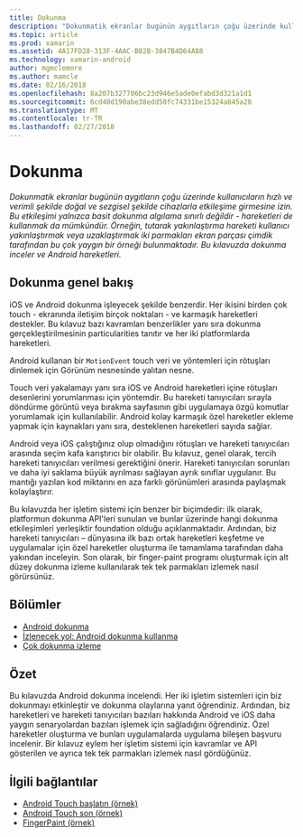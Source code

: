 ```yaml
---
title: Dokunma
description: "Dokunmatik ekranlar bugünün aygıtların çoğu üzerinde kullanıcıların hızlı ve verimli şekilde doğal ve sezgisel şekilde cihazlarla etkileşime girmesine izin. Bu etkileşimi yalnızca basit dokunma algılama sınırlı değildir - hareketleri de kullanmak da mümkündür. Örneğin, tutarak yakınlaştırma hareketi kullanıcı yakınlaştırmak veya uzaklaştırmak iki parmakları ekran parçası çimdik tarafından bu çok yaygın bir örneği bulunmaktadır. Bu kılavuzda dokunma inceler ve Android hareketleri."
ms.topic: article
ms.prod: xamarin
ms.assetid: 4A17FD28-313F-4AAC-B82B-3847B4D64A88
ms.technology: xamarin-android
author: mgmclemore
ms.author: mamcle
ms.date: 02/16/2018
ms.openlocfilehash: 8a207b327706bc23d946e5ade0efabd3d321a1d1
ms.sourcegitcommit: 6cd40d190abe38edd50fc74331be15324a845a28
ms.translationtype: MT
ms.contentlocale: tr-TR
ms.lasthandoff: 02/27/2018
---
```

# <a name="touch"></a>Dokunma

_Dokunmatik ekranlar bugünün aygıtların çoğu üzerinde kullanıcıların hızlı ve verimli şekilde doğal ve sezgisel şekilde cihazlarla etkileşime girmesine izin. Bu etkileşimi yalnızca basit dokunma algılama sınırlı değildir - hareketleri de kullanmak da mümkündür. Örneğin, tutarak yakınlaştırma hareketi kullanıcı yakınlaştırmak veya uzaklaştırmak iki parmakları ekran parçası çimdik tarafından bu çok yaygın bir örneği bulunmaktadır. Bu kılavuzda dokunma inceler ve Android hareketleri._

## <a name="touch-overview"></a>Dokunma genel bakış

iOS ve Android dokunma işleyecek şekilde benzerdir. Her ikisini birden çok touch - ekranında iletişim birçok noktaları - ve karmaşık hareketleri destekler. Bu kılavuz bazı kavramları benzerlikler yanı sıra dokunma gerçekleştirilmesinin particularities tanıtır ve her iki platformlarda hareketleri.

Android kullanan bir `MotionEvent` touch veri ve yöntemleri için rötuşları dinlemek için Görünüm nesnesinde yalıtan nesne.

Touch veri yakalamayı yanı sıra iOS ve Android hareketleri içine rötuşları desenlerini yorumlanması için yöntemdir. Bu hareketi tanıyıcıları sırayla döndürme görüntü veya bırakma sayfasının gibi uygulamaya özgü komutlar yorumlamak için kullanılabilir. Android kolay karmaşık özel hareketler ekleme yapmak için kaynakları yanı sıra, desteklenen hareketleri sayıda sağlar.

Android veya iOS çalıştığınız olup olmadığını rötuşları ve hareketi tanıyıcıları arasında seçim kafa karıştırıcı bir olabilir. Bu kılavuz, genel olarak, tercih hareketi tanıyıcıları verilmesi gerektiğini önerir. Hareketi tanıyıcıları sorunları ve daha iyi saklama büyük ayrılması sağlayan ayrık sınıflar uygulanır. Bu mantığı yazılan kod miktarını en aza farklı görünümleri arasında paylaşmak kolaylaştırır.

Bu kılavuzda her işletim sistemi için benzer bir biçimdedir: ilk olarak, platformun dokunma API'leri sunulan ve bunlar üzerinde hangi dokunma etkileşimleri yerleşiktir foundation olduğu açıklanmaktadır. Ardından, biz hareketi tanıyıcıları – dünyasına ilk bazı ortak hareketleri keşfetme ve uygulamalar için özel hareketler oluşturma ile tamamlama tarafından daha yakından inceleyin. Son olarak, bir finger-paint programı oluşturmak için alt düzey dokunma izleme kullanılarak tek tek parmakları izlemek nasıl görürsünüz.

## <a name="sections"></a>Bölümler

-  [Android dokunma](~/android/app-fundamentals/touch/android-touch-walkthrough.md)
-  [İzlenecek yol: Android dokunma kullanma](~/android/app-fundamentals/touch/android-touch-walkthrough.md)
-  [Çok dokunma izleme](touch-tracking.md)

## <a name="summary"></a>Özet

Bu kılavuzda Android dokunma incelendi. Her iki işletim sistemleri için biz dokunmayı etkinleştir ve dokunma olaylarına yanıt öğrendiniz. Ardından, biz hareketleri ve hareketi tanıyıcıları bazıları hakkında Android ve iOS daha yaygın senaryolardan bazıları işlemek için sağladığını öğrendiniz. Özel hareketler oluşturma ve bunları uygulamalarda uygulama bileşen başvuru incelenir. Bir kılavuz eylem her işletim sistemi için kavramlar ve API gösterilen ve ayrıca tek tek parmakları izlemek nasıl gördüğünüz.



## <a name="related-links"></a>İlgili bağlantılar

- [Android Touch başlatın (örnek)](https://developer.xamarin.com/samples/monodroid/ApplicationFundamentals/Touch_start)
- [Android Touch son (örnek)](https://developer.xamarin.com/samples/monodroid/ApplicationFundamentals/Touch_final)
- [FingerPaint (örnek)](https://developer.xamarin.com/samples/monodroid/ApplicationFundamentals/FingerPaint)
